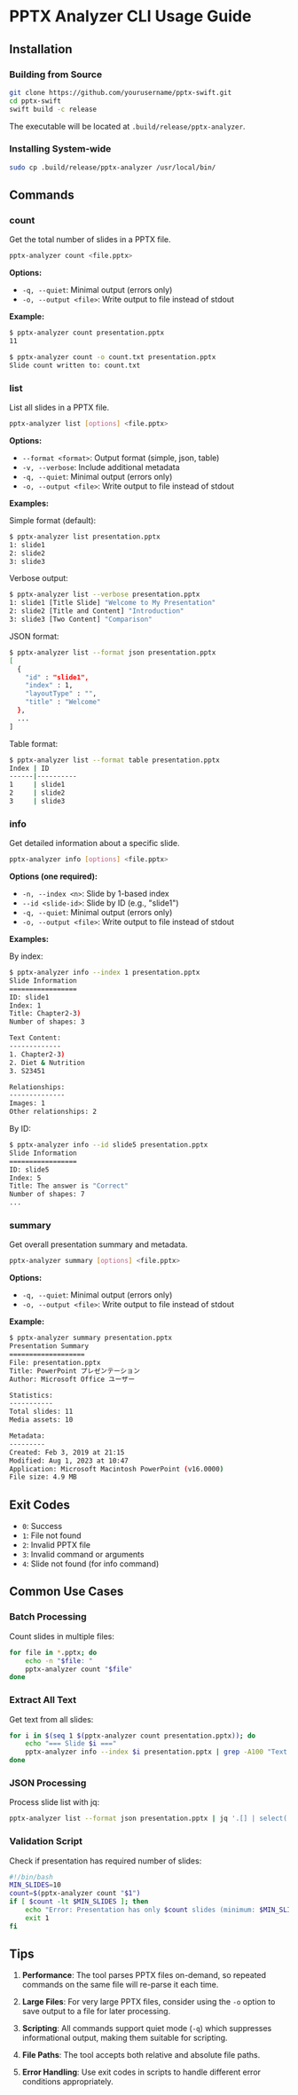 # PPTX Analyzer CLI Usage Guide

## Installation

### Building from Source

```bash
git clone https://github.com/yourusername/pptx-swift.git
cd pptx-swift
swift build -c release
```

The executable will be located at `.build/release/pptx-analyzer`.

### Installing System-wide

```bash
sudo cp .build/release/pptx-analyzer /usr/local/bin/
```

## Commands

### count

Get the total number of slides in a PPTX file.

```bash
pptx-analyzer count <file.pptx>
```

**Options:**
- `-q, --quiet`: Minimal output (errors only)
- `-o, --output <file>`: Write output to file instead of stdout

**Example:**
```bash
$ pptx-analyzer count presentation.pptx
11

$ pptx-analyzer count -o count.txt presentation.pptx
Slide count written to: count.txt
```

### list

List all slides in a PPTX file.

```bash
pptx-analyzer list [options] <file.pptx>
```

**Options:**
- `--format <format>`: Output format (simple, json, table)
- `-v, --verbose`: Include additional metadata
- `-q, --quiet`: Minimal output (errors only)
- `-o, --output <file>`: Write output to file instead of stdout

**Examples:**

Simple format (default):
```bash
$ pptx-analyzer list presentation.pptx
1: slide1
2: slide2
3: slide3
```

Verbose output:
```bash
$ pptx-analyzer list --verbose presentation.pptx
1: slide1 [Title Slide] "Welcome to My Presentation"
2: slide2 [Title and Content] "Introduction"
3: slide3 [Two Content] "Comparison"
```

JSON format:
```bash
$ pptx-analyzer list --format json presentation.pptx
[
  {
    "id" : "slide1",
    "index" : 1,
    "layoutType" : "",
    "title" : "Welcome"
  },
  ...
]
```

Table format:
```bash
$ pptx-analyzer list --format table presentation.pptx
Index | ID
------|----------
1     | slide1
2     | slide2
3     | slide3
```

### info

Get detailed information about a specific slide.

```bash
pptx-analyzer info [options] <file.pptx>
```

**Options (one required):**
- `-n, --index <n>`: Slide by 1-based index
- `--id <slide-id>`: Slide by ID (e.g., "slide1")
- `-q, --quiet`: Minimal output (errors only)
- `-o, --output <file>`: Write output to file instead of stdout

**Examples:**

By index:
```bash
$ pptx-analyzer info --index 1 presentation.pptx
Slide Information
=================
ID: slide1
Index: 1
Title: Chapter2-3)
Number of shapes: 3

Text Content:
-------------
1. Chapter2-3)
2. Diet & Nutrition
3. S23451

Relationships:
--------------
Images: 1
Other relationships: 2
```

By ID:
```bash
$ pptx-analyzer info --id slide5 presentation.pptx
Slide Information
=================
ID: slide5
Index: 5
Title: The answer is "Correct"
Number of shapes: 7
...
```

### summary

Get overall presentation summary and metadata.

```bash
pptx-analyzer summary [options] <file.pptx>
```

**Options:**
- `-q, --quiet`: Minimal output (errors only)
- `-o, --output <file>`: Write output to file instead of stdout

**Example:**
```bash
$ pptx-analyzer summary presentation.pptx
Presentation Summary
===================
File: presentation.pptx
Title: PowerPoint プレゼンテーション
Author: Microsoft Office ユーザー

Statistics:
-----------
Total slides: 11
Media assets: 10

Metadata:
---------
Created: Feb 3, 2019 at 21:15
Modified: Aug 1, 2023 at 10:47
Application: Microsoft Macintosh PowerPoint (v16.0000)
File size: 4.9 MB
```

## Exit Codes

- `0`: Success
- `1`: File not found
- `2`: Invalid PPTX file
- `3`: Invalid command or arguments
- `4`: Slide not found (for info command)

## Common Use Cases

### Batch Processing

Count slides in multiple files:
```bash
for file in *.pptx; do
    echo -n "$file: "
    pptx-analyzer count "$file"
done
```

### Extract All Text

Get text from all slides:
```bash
for i in $(seq 1 $(pptx-analyzer count presentation.pptx)); do
    echo "=== Slide $i ==="
    pptx-analyzer info --index $i presentation.pptx | grep -A100 "Text Content:" | tail -n +2
done
```

### JSON Processing

Process slide list with jq:
```bash
pptx-analyzer list --format json presentation.pptx | jq '.[] | select(.title != "") | .title'
```

### Validation Script

Check if presentation has required number of slides:
```bash
#!/bin/bash
MIN_SLIDES=10
count=$(pptx-analyzer count "$1")
if [ $count -lt $MIN_SLIDES ]; then
    echo "Error: Presentation has only $count slides (minimum: $MIN_SLIDES)"
    exit 1
fi
```

## Tips

1. **Performance**: The tool parses PPTX files on-demand, so repeated commands on the same file will re-parse it each time.

2. **Large Files**: For very large PPTX files, consider using the `-o` option to save output to a file for later processing.

3. **Scripting**: All commands support quiet mode (`-q`) which suppresses informational output, making them suitable for scripting.

4. **File Paths**: The tool accepts both relative and absolute file paths.

5. **Error Handling**: Use exit codes in scripts to handle different error conditions appropriately.
